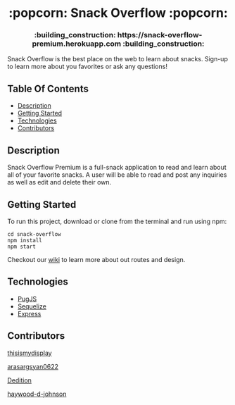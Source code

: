 <h1 align="center">:popcorn: Snack Overflow :popcorn:</h1>

<h3 align="center"> :building_construction: https://snack-overflow-premium.herokuapp.com :building_construction:</h3>

Snack Overflow is the best place on the web to learn about snacks. Sign-up to learn more about you favorites or ask any questions!

## Table Of Contents

- [Description](#description)
- [Getting Started](#getting-started)
- [Technologies](#technologies)
- [Contributors](#contributors)

## Description

Snack Overflow Premium is a full-snack application to read and learn about all of your favorite snacks. A user will be able to read and post any inquiries as well as edit and delete their own.

## Getting Started

To run this project, download or clone from the terminal and run using npm:

```
cd snack-overflow
npm install
npm start
```

Checkout our [wiki](https://github.com/thisismydisplay/snack-overflow/wiki) to learn more about out routes and design.

## Technologies

-   [PugJS](https://pugjs.org/api/getting-started.html)
-   [Sequelize](https://sequelize.org/)
-   [Express](https://expressjs.com/)

## Contributors

[thisismydisplay](https://github.com/thisismydisplay)

[arasargsyan0622](https://github.com/arasargsyan0622)

[Dedition](https://github.com/Dedition)

[haywood-d-johnson](https://github.com/haywood-d-johnson)



